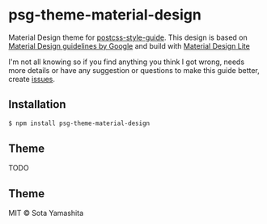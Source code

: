 # psg-theme-material-design

Material Design theme for [postcss-style-guide](https://github.com/morishitter/postcss-style-guide). This design is based on [Material Design guidelines by Google](http://www.google.com/design/spec/material-design/introduction.html) and build with [Material Design Lite](https://github.com/google/material-design-lite)

I'm not all knowing so if you find anything you think I got wrong, needs more details or have any suggestion or questions to make this guide better, create [issues](https://github.com/sotayamashita/psg-theme-material-design/issues).

## Installation

```bash
$ npm install psg-theme-material-design
```
## Theme

TODO

## Theme

MIT © Sota Yamashita
